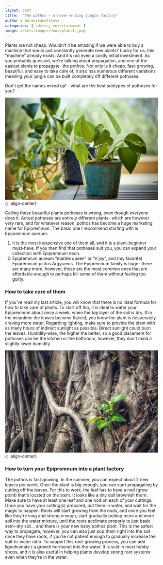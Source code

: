 ```yaml
---
layout: post
title:  "The pothos — a never-ending jungle factory"
author : berenikanetikova
categories: [ advice, entertainment ]
image: assets/images/houseplant1.jpeg
---
```


Plants are not cheap. Wouldn't it be amazing if we were able to buy a machine that would just constantly generate new plants? Lucky for us, this “machine” already exists. And it's not even a costly initial investment. As you probably guessed, we're talking about propagation, and one of the easiest plants to propagate- the pothos. Not only is it cheap, fast-growing, beautiful, and easy to take care of, it also has numerous different variations meaning your jungle can be built completely off different pothoses. 

Don't get the names mixed up! - what are the best subtypes of pothoses for you?

![pothos](/assets/images/pothos.jpeg){: .align-center}

Calling these beautiful plants pothoses is wrong, even though everyone does it. Actual pothoses are entirely different plants- which are however very rare, and for whatever reason, pothos has become a huge marketing name for Epipremnum. The basic one I recommend starting with is Epipremnum aureum:
1. It is the most inexpensive one of them all, and it is a plant-beginner must-have. If you then find that pothoses suit you, you can expand your collection with Epipremnum neon.
2. Epipremnum aureum “marble queen” or “n'joy”, and (my favorite) Epipremnum pictus Argyraeus. The Epipremnum family is huge- there are many more, however, these are the most common ones that are affordable enough to perhaps kill some of them without feeling too guilty. 

### How to take care of them 
If you've read my last article, you will know that there is no ideal formula for how to take care of plants. To start off tho, it is ideal to water your Epipremnum about once a week, when the top layer of the soil is dry. If in the meantime the leaves become flaccid, you know the plant is desperately craving more water. 
Regarding lighting, make sure to provide the plant with as many hours of indirect sunlight as possible. Direct sunlight could burn the leaves. Humidity-wise, the higher the better, so a good placement for pothoses can be the kitchen or the bathroom, however, they don't mind a slightly lower humidity. 

![pothos](/assets/images/pothos2.jpeg){: .align-center}

### How to turn your Epipremnum into a plant factory  
The pothos is fast growing. In the summer, you can expect about 2 new leaves per week. Once the plant is big enough, you can start propagating by cutting off the leaves. For this to work, the leaf has to have a nod (grow point) that's located on the stem. It looks like a tiny dull brownish thorn. Make sure to have at least one leaf and one nod on each of your cuttings. Once you have your cutting(s) prepared, put them in water, and wait for the magic to happen. Roots will start growing from the nods, and once you feel like they're long and strong enough, start gradually putting more and more soil into the water mixture, until the roots acclimate properly to just basic semi-dry soil… and there is your new baby pothos plant. This is the safest way to propagate, however, you can also just pop them right into the soil once they have roots, if you're not patient enough to gradually increase the soil-to-water ratio. To support this root-growing process, you can add lignohumate ( a growth hormone) into the water. It is sold in most hobby shops, and it is also useful in helping plants develop strong root systems even when they're in the water. 
